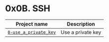 # 0x0B. SSH

| Project name | Description |
| ------------ | ----------- |
| [`0-use_a_private_key`](0-use_a_private_key) |  Use a private key |
